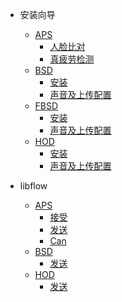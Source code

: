 <!-- docs/_sidebar.md -->

* 安装向导
  * [APS](install_guide/alg.md#APS)
    * [人脸比对](install_guide/alg.md#人脸比对算法)
    * [真疲劳检测](install_guide/alg.md#真疲劳检测)
  * [BSD](install_guide/alg.md#BSD)
    * [安装](install_guide/alg.md#BSD摄像头接口说明)
    * [声音及上传配置](install_guide/alg.md#BSD播报声音及上报平台配置)
  * [FBSD](install_guide/alg.md#FBSD)
    * [安装](install_guide/alg.md#FBSD摄像头接口说明)
    * [声音及上传配置](install_guide/alg.md#FBSD播报声音及上报平台配置)
  * [HOD](install_guide/alg.md#HOD)
    * [安装](install_guide/alg.md#HOD摄像头接口说明)
    * [声音及上传配置](install_guide/alg.md#HOD播报声音及上报平台配置)

* libflow
  * [APS](install_guide/libflow.md#APS)
    * [接受](install_guide/libflow.md#📩APSRecive)
    * [发送](install_guide/libflow.md#📤APSSend)
    * [Can](install_guide/libflow.md#📤APSCan)
  * [BSD](install_guide/libflow.md#BSD)
    * [发送](install_guide/libflow.md#📤BSDSend)
  * [HOD](install_guide/libflow.md#HOD)
    * [发送](install_guide/libflow.md#📤HODSend)